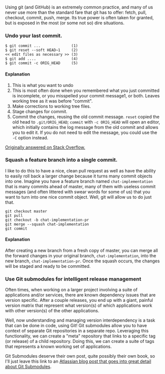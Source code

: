 Using git (and GitHub) is an extremely common practice, and many of us never use more than the standard fare that git has to offer: fetch, pull, checkout, commit, push, merge. Its true power is often taken for granted, but is exposed in the most (or some not so) dire situations.

### Undo your last commit.

```
$ git commit ...              (1)
$ git reset --soft HEAD~1     (2)
<< edit files as necessary >> (3)
$ git add ....                (4)
$ git commit -c ORIG_HEAD     (5)
```

#### Explanation

1. This is what you want to undo
2. This is most often done when you remembered what you just committed is incomplete, or you misspelled your commit message1, or both. Leaves working tree as it was before "commit".
3. Make corrections to working tree files.
4. Stage changes for commit.
5. Commit the changes, reusing the old commit message. `reset` copied the old head to `.git/ORIG_HEAD`; `commit` with `-c ORIG_HEAD` will open an editor, which initially contains the log message from the old commit and allows you to edit it. If you do not need to edit the message, you could use the `-C` option instead.

[Originally answered on Stack Overflow.](http://stackoverflow.com/questions/927358/how-to-undo-the-last-commit)

### Squash a feature branch into a single commit.

I like to do this to have a nice, clean pull request as well as have the ability to easily roll back a larger change because it turns many commit objects into one. Imagine you have a feature branch named `chat-implementation` that is many commits ahead of master, many of them with useless commit messages (and often littered with swear words for some of us) that you want to turn into one nice commit object. Well, git will allow us to do just that. 

```
git checkout master
git pull
git checkout -b chat-implementation-pr
git merge --squash chat-implementation
git commit
```

#### Explanation

After creating a new branch from a fresh copy of master, you can merge all the forward changes in your original branch, `chat-implementation`, into the new branch, `chat-implementation-pr`. Once the squash occurs, the changes will be staged and ready to be committed.



### Use Git submodules for intelligent release management

Often times, when working on a larger project involving a suite of applications and/or services, there are known dependency issues that are version specific. After a couple releases, you end up with a giant, painful version matrix that represent what version(s) of which applications work with other version(s) of the other applications.

Well, now understanding and managing version interdependency is a task that can be done in code, using Git! Git submodules allow you to have context of separate Git repositories in a separate repo. Leveraging this functionality, we can create a "meta" repository that links to a specific tag (or release) of a child repository. Doing this, we can create a suite of tags that represents a known working set of applications.

Git Submodules deserve their own post, quite possibly their own book, so I'll just leave this link to an [Atlassian blog post that goes into great detail about Git Submodules](http://blogs.atlassian.com/2013/03/git-submodules-workflows-tips/).